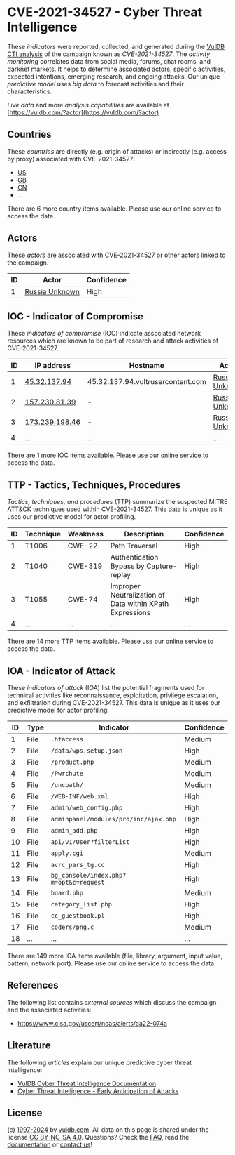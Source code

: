 # CVE-2021-34527 - Cyber Threat Intelligence

These _indicators_ were reported, collected, and generated during the [VulDB CTI analysis](https://vuldb.com/?kb.cti) of the campaign known as _CVE-2021-34527_. The _activity monitoring_ correlates data from social media, forums, chat rooms, and darknet markets. It helps to determine associated actors, specific activities, expected intentions, emerging research, and ongoing attacks. Our unique _predictive model_ uses _big data_ to forecast activities and their characteristics.

_Live data_ and more _analysis capabilities_ are available at [https://vuldb.com/?actor](https://vuldb.com/?actor)

## Countries

These _countries_ are directly (e.g. origin of attacks) or indirectly (e.g. access by proxy) associated with CVE-2021-34527:

* [US](https://vuldb.com/?country.us)
* [GB](https://vuldb.com/?country.gb)
* [CN](https://vuldb.com/?country.cn)
* ...

There are 6 more country items available. Please use our online service to access the data.

## Actors

These _actors_ are associated with CVE-2021-34527 or other actors linked to the campaign.

ID | Actor | Confidence
-- | ----- | ----------
1 | [Russia Unknown](https://vuldb.com/?actor.russia_unknown) | High

## IOC - Indicator of Compromise

These _indicators of compromise_ (IOC) indicate associated network resources which are known to be part of research and attack activities of CVE-2021-34527.

ID | IP address | Hostname | Actor | Confidence
-- | ---------- | -------- | ----- | ----------
1 | [45.32.137.94](https://vuldb.com/?ip.45.32.137.94) | 45.32.137.94.vultrusercontent.com | [Russia Unknown](https://vuldb.com/?actor.russia_unknown) | Medium
2 | [157.230.81.39](https://vuldb.com/?ip.157.230.81.39) | - | [Russia Unknown](https://vuldb.com/?actor.russia_unknown) | High
3 | [173.239.198.46](https://vuldb.com/?ip.173.239.198.46) | - | [Russia Unknown](https://vuldb.com/?actor.russia_unknown) | High
4 | ... | ... | ... | ...

There are 1 more IOC items available. Please use our online service to access the data.

## TTP - Tactics, Techniques, Procedures

_Tactics, techniques, and procedures_ (TTP) summarize the suspected MITRE ATT&CK techniques used within CVE-2021-34527. This data is unique as it uses our predictive model for actor profiling.

ID | Technique | Weakness | Description | Confidence
-- | --------- | -------- | ----------- | ----------
1 | T1006 | CWE-22 | Path Traversal | High
2 | T1040 | CWE-319 | Authentication Bypass by Capture-replay | High
3 | T1055 | CWE-74 | Improper Neutralization of Data within XPath Expressions | High
4 | ... | ... | ... | ...

There are 14 more TTP items available. Please use our online service to access the data.

## IOA - Indicator of Attack

These _indicators of attack_ (IOA) list the potential fragments used for technical activities like reconnaissance, exploitation, privilege escalation, and exfiltration during CVE-2021-34527. This data is unique as it uses our predictive model for actor profiling.

ID | Type | Indicator | Confidence
-- | ---- | --------- | ----------
1 | File | `.htaccess` | Medium
2 | File | `/data/wps.setup.json` | High
3 | File | `/product.php` | Medium
4 | File | `/Pwrchute` | Medium
5 | File | `/uncpath/` | Medium
6 | File | `/WEB-INF/web.xml` | High
7 | File | `admin/web_config.php` | High
8 | File | `adminpanel/modules/pro/inc/ajax.php` | High
9 | File | `admin_add.php` | High
10 | File | `api/v1/User?filterList` | High
11 | File | `apply.cgi` | Medium
12 | File | `avrc_pars_tg.cc` | High
13 | File | `bg_console/index.php?m=opt&c=request` | High
14 | File | `board.php` | Medium
15 | File | `category_list.php` | High
16 | File | `cc_guestbook.pl` | High
17 | File | `coders/png.c` | Medium
18 | ... | ... | ...

There are 149 more IOA items available (file, library, argument, input value, pattern, network port). Please use our online service to access the data.

## References

The following list contains _external sources_ which discuss the campaign and the associated activities:

* https://www.cisa.gov/uscert/ncas/alerts/aa22-074a

## Literature

The following _articles_ explain our unique predictive cyber threat intelligence:

* [VulDB Cyber Threat Intelligence Documentation](https://vuldb.com/?kb.cti)
* [Cyber Threat Intelligence - Early Anticipation of Attacks](https://www.scip.ch/en/?labs.20201022)

## License

(c) [1997-2024](https://vuldb.com/?kb.changelog) by [vuldb.com](https://vuldb.com/?kb.about). All data on this page is shared under the license [CC BY-NC-SA 4.0](https://creativecommons.org/licenses/by-nc-sa/4.0/). Questions? Check the [FAQ](https://vuldb.com/?kb.faq), read the [documentation](https://vuldb.com/?kb) or [contact us](https://vuldb.com/?contact)!
